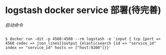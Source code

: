 # logstash docker service 部署\(待完善\)

_启动命令_

```text

$ docker run -dit -p 4560:4560 --rm logstash -e 'input { tcp {port => 4560 codec => json_lines}}output {elasticsearch {id => "service_id" index => "service_id" hosts => ["host:9200"]}}'
```

